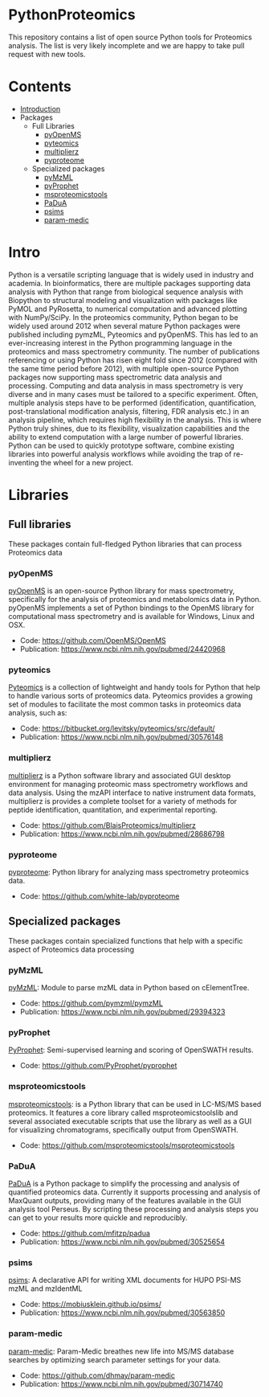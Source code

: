 # PythonProteomics
This repository contains a list of open source Python tools for Proteomics analysis. The list is very likely incomplete and we are happy to take pull request with new tools.

# Contents

* [Introduction](#intro)
* Packages
  * Full Libraries
    * [pyOpenMS](#pyOpenMS)
    * [pyteomics](#pyteomics)
    * [multiplierz](#multiplierz)
    * [pyproteome](#pyproteome)
  * Specialized packages
    * [pyMzML](#pyMzML)
    * [pyProphet](#pyProphet)
    * [msproteomicstools](#msproteomicstools)
    * [PaDuA](#PaDuA)
    * [psims](#psims)    
    * [param-medic](#param-medic)    

<a name="intro"></a>
# Intro

Python is a versatile scripting language that is widely used in industry and academia. In bioinformatics, there are multiple packages supporting data analysis with Python that range from biological sequence analysis with Biopython to structural modeling and visualization with packages like PyMOL and PyRosetta, to numerical computation and advanced plotting with NumPy/SciPy. In the proteomics community, Python began to be widely used around 2012 when several mature Python packages were published including pymzML, Pyteomics and pyOpenMS. This has led to an ever-increasing interest in the Python programming language in the proteomics and mass spectrometry community. The number of publications referencing or using Python has risen eight fold since 2012 (compared with the same time period before 2012), with multiple open-source Python packages now supporting mass spectrometric data analysis and processing. Computing and data analysis in mass spectrometry is very diverse and in many cases must be tailored to a specific experiment. Often, multiple analysis steps have to be performed (identification, quantification, post-translational modification analysis, filtering, FDR analysis etc.) in an analysis pipeline, which requires high flexibility in the analysis. This is where Python truly shines, due to its flexibility, visualization capabilities and the ability to extend computation with a large number of powerful libraries. Python can be used to quickly prototype software, combine existing libraries into powerful analysis workflows while avoiding the trap of re-inventing the wheel for a new project.

# Libraries

## Full libraries

These packages contain full-fledged Python libraries that can process Proteomics data

<a name="pyOpenMS"></a>
### pyOpenMS

[pyOpenMS](https://pyopenms.readthedocs.io/en/latest/) is an open-source Python library for mass spectrometry, specifically for the analysis of proteomics and metabolomics data in Python. pyOpenMS implements a set of Python bindings to the OpenMS library for computational mass spectrometry and is available for Windows, Linux and OSX.

* Code: https://github.com/OpenMS/OpenMS
* Publication: https://www.ncbi.nlm.nih.gov/pubmed/24420968

<a name="pyteomics"></a>
### pyteomics

[Pyteomics](https://pyteomics.readthedocs.io/en/latest/) is a collection of lightweight and handy tools for Python that help to handle various sorts of proteomics data. Pyteomics provides a growing set of modules to facilitate the most common tasks in proteomics data analysis, such as:

* Code: https://bitbucket.org/levitsky/pyteomics/src/default/
* Publication: https://www.ncbi.nlm.nih.gov/pubmed/30576148

<a name="multiplierz"></a>
### multiplierz
[multiplierz](https://github.com/BlaisProteomics/multiplierz) is a Python software library and associated GUI desktop environment for managing proteomic mass spectrometry workflows and data analysis. Using the mzAPI interface to native instrument data formats, multiplierz is provides a complete toolset for a variety of methods for peptide identification, quantitation, and experimental reporting.

* Code: https://github.com/BlaisProteomics/multiplierz
* Publication: https://www.ncbi.nlm.nih.gov/pubmed/28686798

<a name="pyproteome"></a>
### pyproteome

[pyproteome](https://github.com/white-lab/pyproteome): Python library for analyzing mass spectrometry proteomics data.

* Code: https://github.com/white-lab/pyproteome

## Specialized packages

These packages contain specialized functions that help with a specific aspect of Proteomics data processing

<a name="pyMzML"></a>
### pyMzML

[pyMzML](https://pymzml.readthedocs.io/en/latest/): Module to parse mzML data in Python based on cElementTree.

* Code: https://github.com/pymzml/pymzML
* Publication: https://www.ncbi.nlm.nih.gov/pubmed/29394323

<a name="pyProphet"></a>
### pyProphet

[PyProphet](https://github.com/PyProphet/pyprophet): Semi-supervised learning and scoring of OpenSWATH results.

* Code: https://github.com/PyProphet/pyprophet

<a name="msproteomicstools"></a>
### msproteomicstools

[msproteomicstools](http://msproteomicstools.roestlab.org/): is a Python library that can be used in LC-MS/MS based proteomics. It features a core library called msproteomicstoolslib and several associated executable scripts that use the library as well as a GUI for visualizing chromatograms, specifically output from OpenSWATH.

* Code: https://github.com/msproteomicstools/msproteomicstools

<a name="PaDuA"></a>
### PaDuA
[PaDuA](https://padua.readthedocs.io/en/latest/) is a Python package to simplify the processing and analysis of quantified proteomics data. Currently it supports processing and analysis of MaxQuant outputs, providing many of the features available in the GUI analysis tool Perseus. By scripting these processing and analysis steps you can get to your results more quickle and reproducibly.

* Code: https://github.com/mfitzp/padua
* Publication: https://www.ncbi.nlm.nih.gov/pubmed/30525654

<a name="psims"></a>
### psims

[psims](https://mobiusklein.github.io/psims/docs/build/html/): A declarative API for writing XML documents for HUPO PSI-MS mzML and mzIdentML

* Code: https://mobiusklein.github.io/psims/
* Publication: https://www.ncbi.nlm.nih.gov/pubmed/30563850

<a name="param-medic"></a>
### param-medic

[param-medic](https://github.com/dhmay/param-medic): Param-Medic breathes new life into MS/MS database searches by optimizing search parameter settings for your data.

* Code: https://github.com/dhmay/param-medic
* Publication: https://www.ncbi.nlm.nih.gov/pubmed/30714740
